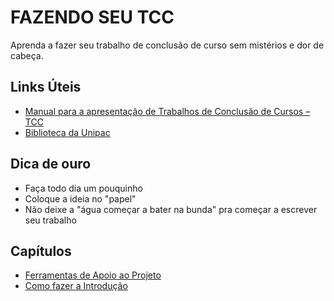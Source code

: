 # FAZENDO SEU TCC

 Aprenda a fazer seu trabalho de conclusão de curso sem mistérios e dor de cabeça.
  
## Links Úteis

* [Manual para a apresentação de Trabalhos de Conclusão de Cursos – TCC](http://biblioteca.site.unipac.br/wp-content/uploads/sites/16/2019/07/Manual_TCC-2017_ATUALIZADO.pdf)
* [Biblioteca da Unipac](http://biblioteca.site.unipac.br/)

## Dica de ouro  

* Faça todo dia um pouquinho
* Coloque a ideia no "papel"
* Não deixe a "água começar a bater na bunda" pra começar a escrever seu trabalho

## Capítulos

* [Ferramentas de Apoio ao Projeto](ferramenta-apoio.md)
* [Como fazer a Introdução](como-fazer-a-introducao.md)
